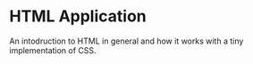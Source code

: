 # HTML Application
An intodruction to HTML in general and how it works with a tiny implementation of CSS.